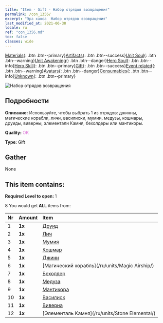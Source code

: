 ```yaml
---
title: "Item - Gift - Набор отрядов возвращения"
permalink: /con_1356/
excerpt: "Эра хаоса  Набор отрядов возвращения"
last_modified_at: 2021-06-30
locale: ru
ref: "con_1356.md"
toc: false
classes: wide
---
```

 [Materials](/ItemsRU/){: .btn .btn--primary}[Artifacts](/ItemsRU/Artifacts/){: .btn .btn--success}[Unit Soul](/ItemsRU/UnitSoul/){: .btn .btn--warning}[Unit Awakening](/ItemsRU/UnitAwakening/){: .btn .btn--danger}[Hero Soul](/ItemsRU/HeroSoul/){: .btn .btn--info}[Hero Skill](/ItemsRU/HeroSkill/){: .btn .btn--primary}[Gift](/ItemsRU/Gift/){: .btn .btn--success}[Event related](/ItemsRU/Events/){: .btn .btn--warning}[Avatars](/ItemsRU/Avatars/){: .btn .btn--danger}[Consumables](/ItemsRU/Consumables/){: .btn .btn--info}[Unknown](/ItemsRU/Unknown/){: .btn .btn--primary}

 ![Набор отрядов возвращения](/images/t/i_907054.png)

## Подробности
 **Описание:** Используйте, чтобы выбрать 1 из отрядов: джинны, магические корабли, личи, василиски, мумии, медузы, кошмары, друиды, виверны, элементали Камня, бехолдеры или мантикоры.

 **Quality:** <span style="color: #DA70D6">OK</span>

 **Type:** Gift

## Gather

  None

## This item contains:

 **Required Level to open:** 1

 8 You would get **ALL** items  from:

  | Nr | Amount |     Item    |
  |:---|:-------|:------------|
  | 1 |  **1x** | [Друид](/ru/units/Druid/) |  | 
  | 2 |  **1x** | [Лич](/ru/units/Lich/) |  | 
  | 3 |  **1x** | [Мумия](/ru/units/Mummy/) |  | 
  | 4 |  **1x** | [Кошмар](/ru/units/Nightmare/) |  | 
  | 5 |  **1x** | [Джинн](/ru/units/Genie/) |  | 
  | 6 |  **1x** | [Магический корабль](/ru/units/Magic Airship/) |  | 
  | 7 |  **1x** | [Бехолдер](/ru/units/Beholder/) |  | 
  | 8 |  **1x** | [Медуза](/ru/units/Medusa/) |  | 
  | 9 |  **1x** | [Мантикора](/ru/units/Manticore/) |  | 
  | 10 |  **1x** | [Василиск](/ru/units/Basilisk/) |  | 
  | 11 |  **1x** | [Виверна](/ru/units/Wyvern/) |  | 
  | 12 |  **1x** | [Элементаль Камня](/ru/units/Stone Elemental/) |  | 
